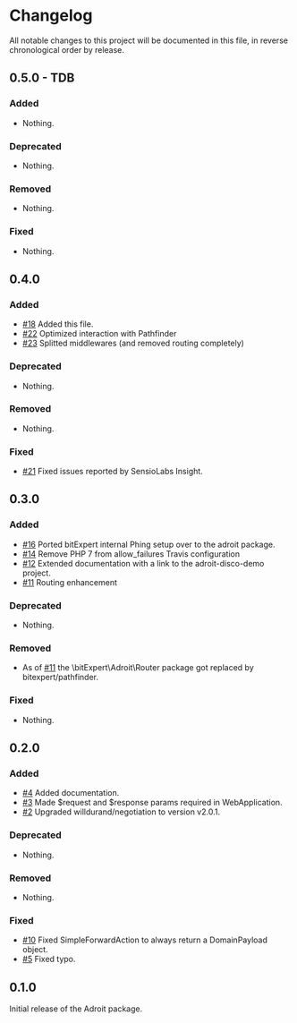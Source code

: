 # Changelog

All notable changes to this project will be documented in this file, in reverse chronological order by release.

## 0.5.0 - TDB

### Added

- Nothing.

### Deprecated

- Nothing.

### Removed

- Nothing.

### Fixed

- Nothing.

## 0.4.0

### Added

- [#18](https://github.com/bitExpert/adroit/pull/18) Added this file.
- [#22](https://github.com/bitExpert/adroit/pull/22) Optimized interaction with Pathfinder
- [#23](https://github.com/bitExpert/adroit/pull/23) Splitted middlewares (and removed routing completely)

### Deprecated

- Nothing.

### Removed

- Nothing.

### Fixed

- [#21](https://github.com/bitExpert/adroit/pull/21) Fixed issues reported by SensioLabs Insight.

## 0.3.0

### Added

-  [#16](https://github.com/bitExpert/adroit/pull/16) Ported bitExpert internal Phing setup over to the adroit package. 
-  [#14](https://github.com/bitExpert/adroit/pull/14) Remove PHP 7 from allow_failures Travis configuration 
-  [#12](https://github.com/bitExpert/adroit/pull/12) Extended documentation with a link to the adroit-disco-demo project. 
-  [#11](https://github.com/bitExpert/adroit/pull/11) Routing enhancement 

### Deprecated

- Nothing.

### Removed

- As of [#11](https://github.com/bitExpert/adroit/pull/11) the \bitExpert\Adroit\Router package got replaced by bitexpert/pathfinder.

### Fixed

- Nothing.

## 0.2.0

### Added

-  [#4](https://github.com/bitExpert/adroit/pull/4) Added documentation. 
-  [#3](https://github.com/bitExpert/adroit/pull/3) Made $request and $response params required in WebApplication. 
-  [#2](https://github.com/bitExpert/adroit/pull/2) Upgraded willdurand/negotiation to version v2.0.1.

### Deprecated

- Nothing.

### Removed

- Nothing.

### Fixed

-  [#10](https://github.com/bitExpert/adroit/pull/10) Fixed SimpleForwardAction to always return a DomainPayload object. 
-  [#5](https://github.com/bitExpert/adroit/pull/5) Fixed typo. 

## 0.1.0

Initial release of the Adroit package.
